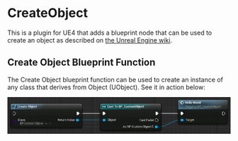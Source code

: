 # CreateObject

This is a plugin for UE4 that adds a blueprint node that can be used to create an object as described on [the Unreal Engine wiki](https://wiki.unrealengine.com/Blueprint_Node:_Create_Object_from_Blueprint).

## Create Object Blueprint Function

The Create Object blueprint function can be used to create an instance of any class that derives from Object (UObject). See it in action below:

![SCREENSHOT](SCREENSHOT.jpg)
